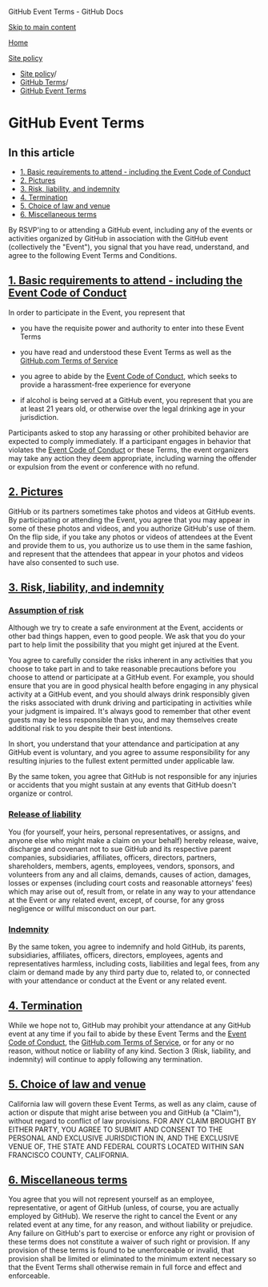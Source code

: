 GitHub Event Terms - GitHub Docs

[Skip to main content](#main-content)

[Home](/en)

[Site policy](/en/site-policy)

* [Site policy](/en/site-policy)/
* [GitHub Terms](/en/site-policy/github-terms)/
* [GitHub Event Terms](/en/site-policy/github-terms/github-event-terms)

GitHub Event Terms
==========

In this article
----------

* [1. Basic requirements to attend - including the Event Code of Conduct](#1-basic-requirements-to-attend---including-the-event-code-of-conduct)
* [2. Pictures](#2-pictures)
* [3. Risk, liability, and indemnity](#3-risk-liability-and-indemnity)
* [4. Termination](#4-termination)
* [5. Choice of law and venue](#5-choice-of-law-and-venue)
* [6. Miscellaneous terms](#6-miscellaneous-terms)

By RSVP'ing to or attending a GitHub event, including any of the events or activities organized by GitHub in association with the GitHub event (collectively the "Event"), you signal that you have read, understand, and agree to the following Event Terms and Conditions.

[1. Basic requirements to attend - including the Event Code of Conduct](#1-basic-requirements-to-attend---including-the-event-code-of-conduct)
----------

In order to participate in the Event, you represent that

* you have the requisite power and authority to enter into these Event Terms

* you have read and understood these Event Terms as well as the [GitHub.com Terms of Service](/en/site-policy/github-terms/github-terms-of-service)

* you agree to abide by the [Event Code of Conduct](/en/site-policy/github-terms/github-event-code-of-conduct), which seeks to provide a harassment-free experience for everyone

* if alcohol is being served at a GitHub event, you represent that you are at least 21 years old, or otherwise over the legal drinking age in your jurisdiction.

Participants asked to stop any harassing or other prohibited behavior are expected to comply immediately. If a participant engages in behavior that violates the [Event Code of Conduct](/en/site-policy/github-terms/github-event-code-of-conduct) or these Terms, the event organizers may take any action they deem appropriate, including warning the offender or expulsion from the event or conference with no refund.

[2. Pictures](#2-pictures)
----------

GitHub or its partners sometimes take photos and videos at GitHub events. By participating or attending the Event, you agree that you may appear in some of these photos and videos, and you authorize GitHub's use of them. On the flip side, if you take any photos or videos of attendees at the Event and provide them to us, you authorize us to use them in the same fashion, and represent that the attendees that appear in your photos and videos have also consented to such use.

[3. Risk, liability, and indemnity](#3-risk-liability-and-indemnity)
----------

### [Assumption of risk](#assumption-of-risk) ###

Although we try to create a safe environment at the Event, accidents or other bad things happen, even to good people. We ask that you do your part to help limit the possibility that you might get injured at the Event.

You agree to carefully consider the risks inherent in any activities that you choose to take part in and to take reasonable precautions before you choose to attend or participate at a GitHub event. For example, you should ensure that you are in good physical health before engaging in any physical activity at a GitHub event, and you should always drink responsibly given the risks associated with drunk driving and participating in activities while your judgment is impaired. It's always good to remember that other event guests may be less responsible than you, and may themselves create additional risk to you despite their best intentions.

In short, you understand that your attendance and participation at any GitHub event is voluntary, and you agree to assume responsibility for any resulting injuries to the fullest extent permitted under applicable law.

By the same token, you agree that GitHub is not responsible for any injuries or accidents that you might sustain at any events that GitHub doesn't organize or control.

### [Release of liability](#release-of-liability) ###

You (for yourself, your heirs, personal representatives, or assigns, and anyone else who might make a claim on your behalf) hereby release, waive, discharge and covenant not to sue GitHub and its respective parent companies, subsidiaries, affiliates, officers, directors, partners, shareholders, members, agents, employees, vendors, sponsors, and volunteers from any and all claims, demands, causes of action, damages, losses or expenses (including court costs and reasonable attorneys' fees) which may arise out of, result from, or relate in any way to your attendance at the Event or any related event, except, of course, for any gross negligence or willful misconduct on our part.

### [Indemnity](#indemnity) ###

By the same token, you agree to indemnify and hold GitHub, its parents, subsidiaries, affiliates, officers, directors, employees, agents and representatives harmless, including costs, liabilities and legal fees, from any claim or demand made by any third party due to, related to, or connected with your attendance or conduct at the Event or any related event.

[4. Termination](#4-termination)
----------

While we hope not to, GitHub may prohibit your attendance at any GitHub event at any time if you fail to abide by these Event Terms and the [Event Code of Conduct](/en/site-policy/github-terms/github-event-code-of-conduct), the [GitHub.com Terms of Service](/en/site-policy/github-terms/github-terms-of-service), or for any or no reason, without notice or liability of any kind. Section 3 (Risk, liability, and indemnity) will continue to apply following any termination.

[5. Choice of law and venue](#5-choice-of-law-and-venue)
----------

California law will govern these Event Terms, as well as any claim, cause of action or dispute that might arise between you and GitHub (a "Claim"), without regard to conflict of law provisions. FOR ANY CLAIM BROUGHT BY EITHER PARTY, YOU AGREE TO SUBMIT AND CONSENT TO THE PERSONAL AND EXCLUSIVE JURISDICTION IN, AND THE EXCLUSIVE VENUE OF, THE STATE AND FEDERAL COURTS LOCATED WITHIN SAN FRANCISCO COUNTY, CALIFORNIA.

[6. Miscellaneous terms](#6-miscellaneous-terms)
----------

You agree that you will not represent yourself as an employee, representative, or agent of GitHub (unless, of course, you are actually employed by GitHub). We reserve the right to cancel the Event or any related event at any time, for any reason, and without liability or prejudice. Any failure on GitHub's part to exercise or enforce any right or provision of these terms does not constitute a waiver of such right or provision. If any provision of these terms is found to be unenforceable or invalid, that provision shall be limited or eliminated to the minimum extent necessary so that the Event Terms shall otherwise remain in full force and effect and enforceable.

